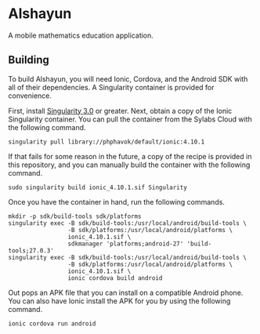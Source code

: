 # Alshayun

A mobile mathematics education application.

## Building

To build Alshayun, you will need Ionic, Cordova, and the Android SDK with all of
their dependencies. A Singularity container is provided for convenience.

First, install [Singularity
3.0](https://www.sylabs.io/guides/3.0/user-guide/installation.html) or greater.
Next, obtain a copy of the Ionic Singularity container. You can pull the
container from the Sylabs Cloud with the following command.

    singularity pull library://phphavok/default/ionic:4.10.1

If that fails for some reason in the future, a copy of the recipe is provided in
this repository, and you can manually build the container with the following
command.

    sudo singularity build ionic_4.10.1.sif Singularity

Once you have the container in hand, run the following commands.

    mkdir -p sdk/build-tools sdk/platforms
    singularity exec -B sdk/build-tools:/usr/local/android/build-tools \
                     -B sdk/platforms:/usr/local/android/platforms \
                     ionic_4.10.1.sif \
                     sdkmanager 'platforms;android-27' 'build-tools;27.0.3' 
    singularity exec -B sdk/build-tools:/usr/local/android/build-tools \
                     -B sdk/platforms:/usr/local/android/platforms \
                     ionic_4.10.1.sif \
                     ionic cordova build android

Out pops an APK file that you can install on a compatible Android phone. You can
also have Ionic install the APK for you by using the following command.

    ionic cordova run android
